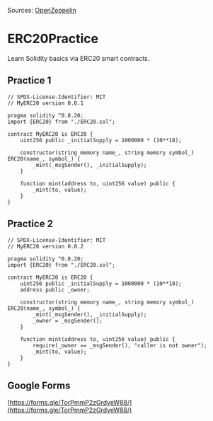 Sources: [OpenZeppelin](https://github.com/openzeppelin/openzeppelin-contracts/)
# ERC20Practice
Learn Solidity basics via ERC20 smart contracts.

## Practice 1
```Solidity
// SPDX-License-Identifier: MIT
// MyERC20 version 0.0.1

pragma solidity ^0.8.20;
import {ERC20} from "./ERC20.sol";

contract MyERC20 is ERC20 {
    uint256 public _initialSupply = 1000000 * (10**18);

    constructor(string memory name_, string memory symbol_) ERC20(name_, symbol_) {
        _mint(_msgSender(), _initialSupply);
    }

    function mint(address to, uint256 value) public {
        _mint(to, value);
    }
}

```

## Practice 2
```Solidity
// SPDX-License-Identifier: MIT
// MyERC20 version 0.0.2

pragma solidity ^0.8.20;
import {ERC20} from "./ERC20.sol";

contract MyERC20 is ERC20 {
    uint256 public _initialSupply = 1000000 * (10**18);
    address public _owner;

    constructor(string memory name_, string memory symbol_) ERC20(name_, symbol_) {
        _mint(_msgSender(), _initialSupply);
        _owner = _msgSender();
    }

    function mint(address to, uint256 value) public {
        require(_owner == _msgSender(), "caller is not owner");
        _mint(to, value);
    }
}
```

## Google Forms
[https://forms.gle/TorPmmP2zGrdyeW88/](https://forms.gle/TorPmmP2zGrdyeW88/)

